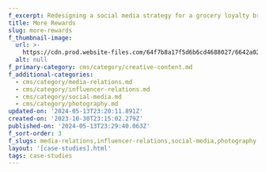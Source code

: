 ```yaml
---
f_excerpt: Redesigning a social media strategy for a grocery loyalty brand.
title: More Rewards
slug: more-rewards
f_thumbnail-image:
  url: >-
    https://cdn.prod.website-files.com/64f7b8a17f5d6b6cd4688027/6642a028e41fc298e2ecd106_More%20Rewards%20Social%20Media.webp
  alt: null
f_primary-category: cms/category/creative-content.md
f_additional-categories:
  - cms/category/media-relations.md
  - cms/category/influencer-relations.md
  - cms/category/social-media.md
  - cms/category/photography.md
updated-on: '2024-05-13T23:20:11.891Z'
created-on: '2023-10-30T23:15:02.279Z'
published-on: '2024-05-13T23:29:40.063Z'
f_sort-order: 3
f_slugs: media-relations,influencer-relations,social-media,photography
layout: '[case-studies].html'
tags: case-studies
---
```



